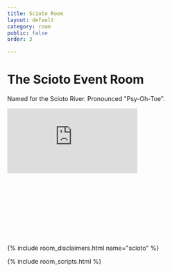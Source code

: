 ```yaml
---
title: Scioto Room
layout: default
category: room
public: false
order: 3

---
```

# The Scioto Event Room

Named for the Scioto River. Pronounced "Psy-Oh-Toe".

<iframe src="https://pacsec.jp/scioto.html" frameborder="0" allow="autoplay; fullscreen" allowfullscreen  class="nasfic-video"></iframe>

<iframe frameborder="0" class="nasfic-chat">
</iframe>

{% include room_disclaimers.html name="scioto" %}

<script src="https://unpkg.com/dayjs@1.8.21/dayjs.min.js"></script>
<script>
const even = "742199135716769875";
const odd = "742279253592113243";
</script>
{% include room_scripts.html %}
